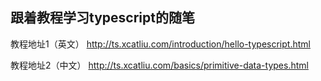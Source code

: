 ## 跟着教程学习typescript的随笔
教程地址1（英文） http://ts.xcatliu.com/introduction/hello-typescript.html

教程地址2（中文） http://ts.xcatliu.com/basics/primitive-data-types.html